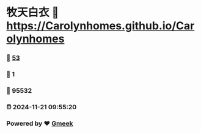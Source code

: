 # 牧天白衣 :link: https://Carolynhomes.github.io/Carolynhomes 
### :page_facing_up: [53](https://Carolynhomes.github.io/Carolynhomes/tag.html) 
### :speech_balloon: 1 
### :hibiscus: 95532 
### :alarm_clock: 2024-11-21 09:55:20 
### Powered by :heart: [Gmeek](https://github.com/Meekdai/Gmeek)
